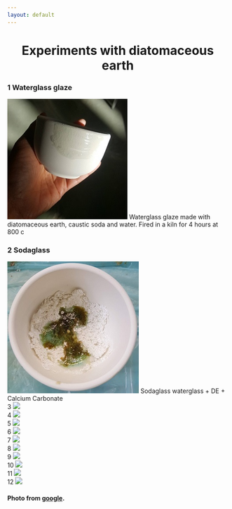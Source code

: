 ```yaml
---
layout: default
---
```


# <center>Experiments with diatomaceous earth</center>


<div class="masonry">

  <div class="item">
<h3> 1 Waterglass glaze</h3>
<a rel="grow" class="button grow">
    <img src="assets/glaze.jpg"></a>
    Waterglass glaze made with diatomaceous earth, caustic soda and water. Fired in a kiln for 4 hours at 800 c
  </div>
  <div class="item">
<h3>  2 Sodaglass</h3>
    <img src="assets/sodaglass.jpg">
  Sodaglass waterglass + DE + Calcium Carbonate


  </div>
  <div class="item">
    3
    <img src="http://www.pixeden.com/media/k2/galleries/511/001-business-card-mockup-vol-22-box-brand-psd.jpg">
  </div>
  <div class="item">
    4
    <img src="http://freede.ru/wp-content/uploads/2015/01/6546546542.jpg">
  </div>
  <div class="item">
    5
    <img src="https://blog.spoongraphics.co.uk/wp-content/uploads/2013/mockup/23.jpg">
  </div>
  <div class="item">
    6
    <img src="http://jquerypluginplus.com/wp-content/uploads/2015/09/Psd_Business_Card_MockUp.jpg">
  </div>
  <div class="item">
    7
    <img src="http://www.pixeden.com/media/k2/galleries/754/001-businesscard-mockup-presentation-psd-free-resource.jpg">
  </div>
  <div class="item">
    8
    <img src="http://designdecoding.com/wp-content/uploads/2014/09/001-a4-paper-brand-stationery-isometric-print-mock-up-psd-1.jpg">
  </div>
  <div class="item">
    9
    <img src="http://www.blugraphic.com/wp-content/uploads/2014/04/Folded-Page-Mockup1.jpg">
  </div>
  <div class="item">
    10
    <img src="http://cdn.designinstruct.com/files/542-free-branding-identity-mockups/29-branding-identity-mock-up-vol-8-full.jpg">
  </div>
  <div class="item">
    11
    <img src="http://www.thomsoon.com/img/portfolio/7clean/7-clean-business-card-mockup-psd-3.jpg">
  </div>
    <div class="item">
    12
    <img src="http://www.pixeden.com/media/k2/galleries/640/001-business-card-cardboard-mockup-presentation-wall-free-psd.jpg">
  </div>

</div>
<h4>Photo from <a href="https://www.google.com.tw/search?q=mock+up&espv=2&tbm=isch&source=lnt&tbs=isz:m&sa=X&ved=0ahUKEwidx5_s29DLAhVIj5QKHRblBf8QpwUIEw&dpr=1&biw=1920&bih=971"> google</a>.</h4>
